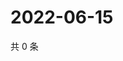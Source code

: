 # 2022-06-15

共 0 条

<!-- BEGIN WEIBO -->
<!-- 最后更新时间 Wed Jun 15 2022 17:15:08 GMT+0800 (China Standard Time) -->

<!-- END WEIBO -->

